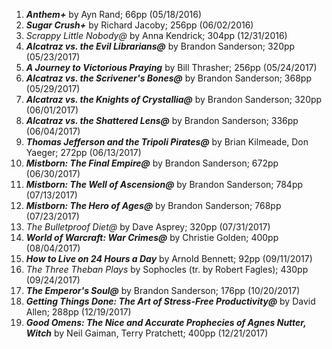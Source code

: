 1. **_Anthem+_** by Ayn Rand; 66pp (05/18/2016)</br>
1. **_Sugar Crush+_** by Richard Jacoby; 256pp (06/02/2016)</br>
1. _Scrappy Little Nobody@_ by Anna Kendrick; 304pp (12/31/2016)</br>
1. **_Alcatraz vs. the Evil Librarians@_** by Brandon Sanderson; 320pp (05/23/2017)</br>
1. **_A Journey to Victorious Praying_** by Bill Thrasher; 256pp (05/24/2017)</br>
1. **_Alcatraz vs. the Scrivener's Bones@_** by Brandon Sanderson; 368pp (05/29/2017)</br>
1. **_Alcatraz vs. the Knights of Crystallia@_** by Brandon Sanderson; 320pp (06/01/2017)</br>
1. **_Alcatraz vs. the Shattered Lens@_** by Brandon Sanderson; 336pp (06/04/2017)</br>
1. **_Thomas Jefferson and the Tripoli Pirates@_** by Brian Kilmeade, Don Yaeger; 272pp (06/13/2017)</br>
1. **_Mistborn: The Final Empire@_** by Brandon Sanderson; 672pp (06/30/2017)</br>
1. **_Mistborn: The Well of Ascension@_** by Brandon Sanderson; 784pp (07/13/2017)</br>
1. **_Mistborn: The Hero of Ages@_** by Brandon Sanderson; 768pp (07/23/2017)</br>
1. _The Bulletproof Diet@_ by Dave Asprey; 320pp (07/31/2017)</br>
1. **_World of Warcraft: War Crimes@_** by Christie Golden; 400pp (08/04/2017)</br>
1. **_How to Live on 24 Hours a Day_** by Arnold Bennett; 92pp (09/11/2017)</br>
1. _The Three Theban Plays_ by Sophocles (tr. by Robert Fagles); 430pp (09/24/2017)</br>
1. **_The Emperor's Soul@_** by Brandon Sanderson; 176pp (10/20/2017)</br>
1. **_Getting Things Done: The Art of Stress-Free Productivity@_** by David Allen; 288pp (12/19/2017)</br>
1. **_Good Omens: The Nice and Accurate Prophecies of Agnes Nutter, Witch_** by Neil Gaiman, Terry Pratchett; 400pp (12/21/2017)</br>
